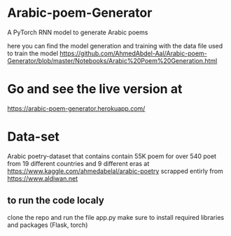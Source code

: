 # Arabic-poem-Generator
A PyTorch RNN model to generate Arabic poems

here you can find the model generation and training with the data file used to train the model 
https://github.com/AhmedAbdel-Aal/Arabic-poem-Generator/blob/master/Notebooks/Arabic%20Poem%20Generation.html

# Go and see the live version at 
https://arabic-poem-generator.herokuapp.com/

# Data-set
Arabic poetry-dataset that contains contain 55K poem for over 540 poet from 19 different countries and 9 different eras at https://www.kaggle.com/ahmedabelal/arabic-poetry
scrapped entirly from
https://www.aldiwan.net


## to run the code localy
clone the repo and run the file app.py 
make sure to install required libraries and packages (Flask, torch)
